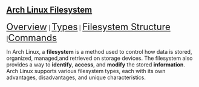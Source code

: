 ## [Arch Linux Filesystem](https://github.com/shaun-barnard/linux-system-administration/blob/main/arch-linux/filesystem.md)
<p><a href="https://github.com/shaun-barnard/linux-system-administration/blob/main/arch-linux/filesystem.md#arch-linux-filesystem" style="font-size: 24px;">Overview</a> | <a href="#types" style="font-size: 24px;">Types</a> | <a href="https://github.com/shaun-barnard/linux-system-administration/blob/main/arch-linux/filesystem.md#arch-linux-filesystem-structure" style="font-size: 24px;">Filesystem Structure</a> |<a href="https://github.com/shaun-barnard/linux-system-administration/blob/main/arch-linux/filesystem.md#commands" style="font-size: 24px;">Commands</a>
</p>

In Arch Linux, a **filesystem** is a method used to control how data is stored, organized, managed,and retrieved on storage devices. The filesystem also provides a way to **identify**, **access**, and **modify** the stored **information**. Arch Linux supports various filesystem types, each with its own advantages, disadvantages, and unique characteristics.